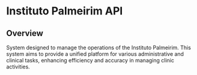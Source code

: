 # Instituto Palmeirim API

## Overview

System designed to manage the operations of the Instituto Palmeirim. This system aims to provide a unified platform for various administrative and clinical tasks, enhancing efficiency and accuracy in managing clinic activities.
